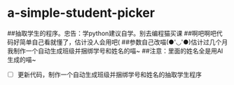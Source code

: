 # a-simple-student-picker
##抽取学生的程序。忠告：学python建议自学。别去编程猫买课
##啊吧啊吧代码好简单自己看就懂了，估计没人会用吧(
##参数自己改喵(●'◡'●)估计过几个月我制作一个自动生成班级并捆绑学号和姓名的喵~
##注意：里面的姓名全是用AI生成的喵~
 - [ ] 更新代码，制作一个自动生成班级并捆绑学号和姓名的抽取学生程序

